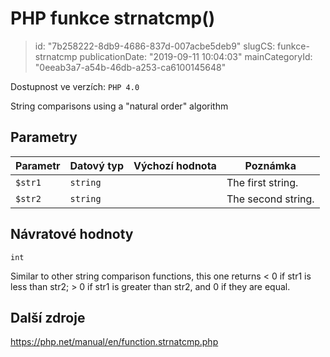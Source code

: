 PHP funkce strnatcmp()
======================

> id: "7b258222-8db9-4686-837d-007acbe5deb9"
> slugCS: funkce-strnatcmp
> publicationDate: "2019-09-11 10:04:03"
> mainCategoryId: "0eeab3a7-a54b-46db-a253-ca6100145648"

Dostupnost ve verzích: `PHP 4.0`

String comparisons using a "natural order" algorithm


Parametry
--------------

| Parametr | Datový typ | Výchozí hodnota | Poznámka |
|-----|-----|-----|-----|
| `$str1` | `string` |  | The first string. |
| `$str2` | `string` |  | The second string. |


Návratové hodnoty
----------------

`int`

Similar to other string comparison functions, this one returns &lt; 0 if
str1 is less than str2; &gt;
0 if str1 is greater than
str2, and 0 if they are equal.

Další zdroje
------------

https://php.net/manual/en/function.strnatcmp.php
